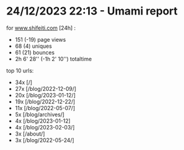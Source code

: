 # 24/12/2023 22:13 - Umami report
for www.shifeiti.com [24h] :

 - 151 (-19) page views
 - 68 (4) uniques
 - 61 (21) bounces
 - 2h 6' 28'' (-1h 2' 10'') totaltime


top 10 urls:
 - 34x [/]
 - 27x [/blog/2022-12-09/]
 - 20x [/blog/2023-01-12/]
 - 19x [/blog/2022-12-22/]
 - 11x [/blog/2022-05-07/]
 - 5x [/blog/archives/]
 - 4x [/blog/2023-01-12]
 - 4x [/blog/2023-02-03/]
 - 3x [/about/]
 - 3x [/blog/2022-05-24/]


